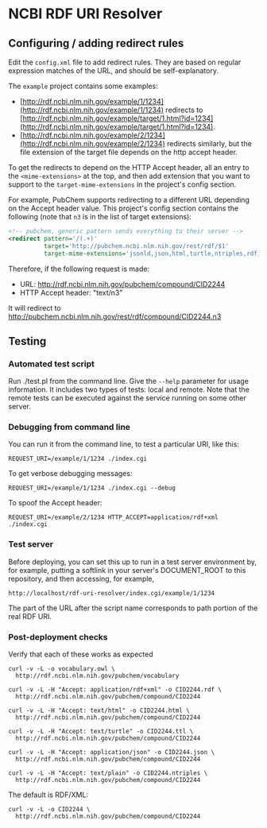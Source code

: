 # NCBI RDF URI Resolver

## Configuring / adding redirect rules

Edit the `config.xml` file to add redirect rules.  They are based on
regular expression matches of the URL, and should be self-explanatory.

The `example` project contains some examples:

* [http://rdf.ncbi.nlm.nih.gov/example/1/1234](http://rdf.ncbi.nlm.nih.gov/example/1/1234) redirects to
  [http://rdf.ncbi.nlm.nih.gov/example/target/1.html?id=1234](http://rdf.ncbi.nlm.nih.gov/example/target/1.html?id=1234).
* [http://rdf.ncbi.nlm.nih.gov/example/2/1234](http://rdf.ncbi.nlm.nih.gov/example/2/1234) redirects similarly, but
  the file extension of the target file depends on the http accept header.

To get the redirects to depend on the HTTP Accept header, all an entry to the
`<mime-extensions>` at the top, and then add extension that you want to support to
the `target-mime-extensions` in the project's config section.

For example, PubChem supports redirecting to a different URL depending on the Accept header
value. This project's config section contains the following (note that
`n3` is in the list of target extensions):

```xml
<!-- pubchem, generic pattern sends everything to their server -->
<redirect pattern='/(.+)'
          target='http://pubchem.ncbi.nlm.nih.gov/rest/rdf/$1'
          target-mime-extensions='jsonld,json,html,turtle,ntriples,rdf,n3'/>
```

Therefore, if the following request is made:

* URL: http://rdf.ncbi.nlm.nih.gov/pubchem/compound/CID2244
* HTTP Accept header: "text/n3"

It will redirect to http://pubchem.ncbi.nlm.nih.gov/rest/rdf/compound/CID2244.n3


## Testing

### Automated test script

Run ./test.pl <testnum> from the command line.  Give the `--help` parameter for
usage information.  It includes two types of tests: local and remote.  Note that
the remote tests can be executed against the service running on some other
server.


### Debugging from command line

You can run it from the command line, to test a particular URI, like
this:

    REQUEST_URI=/example/1/1234 ./index.cgi

To get verbose debugging messages:

    REQUEST_URI=/example/1/1234 ./index.cgi --debug

To spoof the Accept header:

    REQUEST_URI=/example/2/1234 HTTP_ACCEPT=application/rdf+xml ./index.cgi

### Test server

Before deploying, you can set this up to run in a test server environment
by, for example, putting a softlink in your server's DOCUMENT_ROOT to
this repository, and then accessing, for example,

    http://localhost/rdf-uri-resolver/index.cgi/example/1/1234

The part of the URL after the script name corresponds to path portion
of the real RDF URI.


### Post-deployment checks

Verify that each of these works as expected

```
curl -v -L -o vocabulary.owl \
  http://rdf.ncbi.nlm.nih.gov/pubchem/vocabulary
```

```
curl -v -L -H "Accept: application/rdf+xml" -o CID2244.rdf \
  http://rdf.ncbi.nlm.nih.gov/pubchem/compound/CID2244
```

```
curl -v -L -H "Accept: text/html" -o CID2244.html \
  http://rdf.ncbi.nlm.nih.gov/pubchem/compound/CID2244
```

```
curl -v -L -H "Accept: text/turtle" -o CID2244.ttl \
  http://rdf.ncbi.nlm.nih.gov/pubchem/compound/CID2244
```

```
curl -v -L -H "Accept: application/json" -o CID2244.json \
  http://rdf.ncbi.nlm.nih.gov/pubchem/compound/CID2244
```

```
curl -v -L -H "Accept: text/plain" -o CID2244.ntriples \
  http://rdf.ncbi.nlm.nih.gov/pubchem/compound/CID2244
```

The default is RDF/XML:

```
curl -v -L -o CID2244 \
  http://rdf.ncbi.nlm.nih.gov/pubchem/compound/CID2244
```

